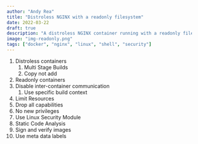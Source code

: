 ```yaml
---
author: "Andy Rea"
title: "Distroless NGINX with a readonly filesystem"
date: 2022-03-22
draft: true
description: "A distroless NGINX container running with a readonly filesystem"
image: "img-readonly.png"
tags: ["docker", "nginx", "linux", "shell", "security"]
---
```


1. Distroless containers
   1. Multi Stage Builds
   2. Copy not add
2. Readonly containers
3. Disable inter-container communication
   1. Use specific build context
4. Limit Resources
5. Drop all capabilities
6. No new privileges
7. Use Linux Security Module
8. Static Code Analysis
9. Sign and verify images
10. Use meta data labels